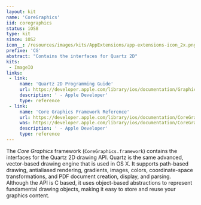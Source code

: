 ```yaml
---
layout: kit
name: 'CoreGraphics'
iid: coregraphics
status: iOS8
type: kit
since: iOS2
icon__: /resources/images/kits/AppExtensions/app-extensions-icon_2x.png
prefixe: 'CG'
abstract: "Contains the interfaces for Quartz 2D"
kits:
 - ImageIO
links:
 - link:
     name: 'Quartz 2D Programming Guide'
     url: https://developer.apple.com/library/ios/documentation/GraphicsImaging/Conceptual/drawingwithquartz2d/Introduction/Introduction.html
     description: ' - Apple Developer'
     type: reference
 - link:
     name: 'Core Graphics Framework Reference'
     url: https://developer.apple.com/library/ios/documentation/CoreGraphics/Reference/CoreGraphics_Framework/index.html
     was: https://developer.apple.com/library/ios/documentation/CoreGraphics/Reference/CoreGraphics_Framework/_index.html
     description: ' - Apple Developer'
     type: reference
---
```


The *Core Graphics* framework (`CoreGraphics.framework`) contains the interfaces for the Quartz 2D drawing API. Quartz is the same advanced, vector-based drawing engine that is used in OS X. It supports path-based drawing, antialiased rendering, gradients, images, colors, coordinate-space transformations, and PDF document creation, display, and parsing. Although the API is C based, it uses object-based abstractions to represent fundamental drawing objects, making it easy to store and reuse your graphics content.
